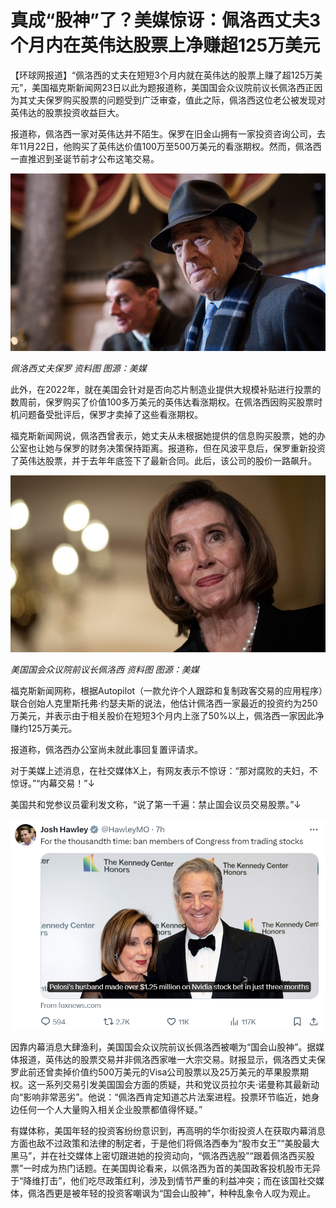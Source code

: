 # 真成“股神”了？美媒惊讶：佩洛西丈夫3个月内在英伟达股票上净赚超125万美元

【环球网报道】“佩洛西的丈夫在短短3个月内就在英伟达的股票上赚了超125万美元”，美国福克斯新闻网23日以此为题报道称，美国国会众议院前议长佩洛西正因为其丈夫保罗购买股票的问题受到广泛审查，值此之际，佩洛西这位老公被发现对英伟达的股票投资收益巨大。

报道称，佩洛西一家对英伟达并不陌生。保罗在旧金山拥有一家投资咨询公司，去年11月22日，他购买了英伟达价值100万至500万美元的看涨期权。然而，佩洛西一直推迟到圣诞节前才公布这笔交易。

![6a695f998996eacdd4e9f5c0a7b34b6d.jpg](https://raw.githubusercontent.com/qqhsx/qqnews_image/main/2024/02/24/真成“股神”了？美媒惊讶：佩洛西丈夫3个月内在英伟达股票上净赚超125万美元/6a695f998996eacdd4e9f5c0a7b34b6d.jpg)

_佩洛西丈夫保罗 资料图 图源：美媒_

此外，在2022年，就在美国会针对是否向芯片制造业提供大规模补贴进行投票的数周前，保罗购买了价值100多万美元的英伟达看涨期权。在佩洛西因购买股票时机问题备受批评后，保罗才卖掉了这些看涨期权。

福克斯新闻网说，佩洛西曾表示，她丈夫从未根据她提供的信息购买股票，她的办公室也让她与保罗的财务决策保持距离。报道称，但在风波平息后，保罗重新投资了英伟达股票，并于去年年底签下了最新合同。此后，该公司的股价一路飙升。

![a45ba5947e00334233f14c8c62f26180.jpg](https://raw.githubusercontent.com/qqhsx/qqnews_image/main/2024/02/24/真成“股神”了？美媒惊讶：佩洛西丈夫3个月内在英伟达股票上净赚超125万美元/a45ba5947e00334233f14c8c62f26180.jpg)

 _美国国会众议院前议长佩洛西 资料图 图源：美媒_

福克斯新闻网称，根据Autopilot（一款允许个人跟踪和复制政客交易的应用程序）联合创始人克里斯托弗·约瑟夫斯的说法，他估计佩洛西一家最近的投资约为250万美元，并表示由于相关股价在短短3个月内上涨了50%以上，佩洛西一家因此净赚约125万美元。

报道称，佩洛西办公室尚未就此事回复置评请求。

对于美媒上述消息，在社交媒体X上，有网友表示不惊讶：“那对腐败的夫妇，不惊讶。”“内幕交易！”↓

美国共和党参议员霍利发文称，“说了第一千遍：禁止国会议员交易股票。”↓

![1a15337c9e6ed79d1be5e92a72a42976.jpg](https://raw.githubusercontent.com/qqhsx/qqnews_image/main/2024/02/24/真成“股神”了？美媒惊讶：佩洛西丈夫3个月内在英伟达股票上净赚超125万美元/1a15337c9e6ed79d1be5e92a72a42976.jpg)

因靠内幕消息大肆渔利，美国国会众议院前议长佩洛西被嘲为“国会山股神”。据媒体报道，英伟达的股票交易并非佩洛西家唯一大宗交易。财报显示，佩洛西丈夫保罗此前还曾卖掉价值约500万美元的Visa公司股票以及25万美元的苹果股票期权。这一系列交易引发美国国会方面的质疑，共和党议员拉尔夫·诺曼称其最新动向“影响非常恶劣”。他说：“佩洛西肯定知道芯片法案进程。投票环节临近，她身边任何一个人大量购入相关企业股票都值得怀疑。”

有媒体称，美国年轻的投资客纷纷意识到，再高明的华尔街投资人在获取内幕消息方面也敌不过政策和法律的制定者，于是他们将佩洛西奉为“股市女王”“美股最大黑马”，并在社交媒体上密切跟进她的投资动向，“佩洛西选股”“跟着佩洛西买股票”一时成为热门话题。在美国舆论看来，以佩洛西为首的美国政客投机股市无异于“降维打击”，他们吃尽政策红利，涉及到情节严重的利益冲突；而在该国社交媒体，佩洛西更是被年轻的投资客嘲讽为“国会山股神”，种种乱象令人叹为观止。

